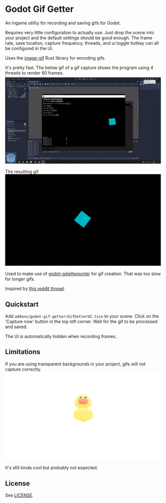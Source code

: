 # Godot Gif Getter
An ingame utility for recording and saving gifs for Godot.

Requires very little configuration to actually use. Just drop the scene into your project and the default settings should be good enough. The frame rate, save location, capture frequency, threads, and ui toggle hotkey can all be configured in the UI. 

Uses the [image-gif](https://github.com/image-rs/image-gif) Rust library for encoding gifs.

It's pretty fast. The below gif of a gif capture shows the program using 4 threads to render 60 frames.
![It's not so slow anymore!](demo-desktop.gif)

The resulting gif.
![](demo-result.gif)

Used to make use of [godot-gdgifexporter](https://github.com/jegor377/godot-gdgifexporter) for gif creation. That was too slow for longer gifs.

Inspired by [this reddit thread](https://www.reddit.com/r/godot/comments/lv7pon/not_for_a_game_but_i_made_a_short_animation_using/).


## Quickstart
Add `addons/godot-gif-getter/GifGetterUI.tscn` to your scene. Click on the 'Capture now' button in the top left corner. Wait for the gif to be processed and saved.

The UI is automatically hidden when recording frames.

## Limitations
If you are using transparent backgrounds in your project, gifs will not capture correctly.
![](demo-result-bad.gif)

It's still kinda cool but probably not expected.

## License
See [LICENSE](LICENSE).
